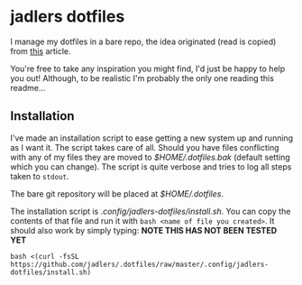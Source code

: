 # jadlers dotfiles

I manage my dotfiles in a bare repo, the idea originated (read is copied) from
[this](https://developer.atlassian.com/blog/2016/02/best-way-to-store-dotfiles-git-bare-repo/)
article.

You're free to take any inspiration you might find, I'd just be happy to help
you out! Although, to be realistic I'm probably the only one reading this
readme...

## Installation

I've made an installation script to ease getting a new system up and running as
I want it. The script takes care of all. Should you have files conflicting with
any of my files they are moved to _$HOME/.dotfiles.bak_ (default setting which
you can change). The script is quite verbose and tries to log all steps taken to
`stdout`.

The bare git repository will be placed at _$HOME/.dotfiles_.

The installation script is _.config/jadlers-dotfiles/install.sh_. You can copy
the contents of that file and run it with `bash <name of file you created>`. It
should also work by simply typing: **NOTE THIS HAS NOT BEEN TESTED YET**

`bash <(curl -fsSL
https://github.com/jadlers/.dotfiles/raw/master/.config/jadlers-dotfiles/install.sh)`

